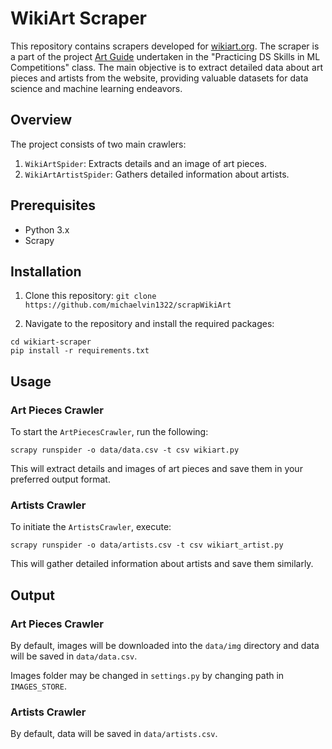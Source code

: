 
# WikiArt Scraper

This repository contains scrapers developed for 
[wikiart.org](https://www.wikiart.org/). The scraper is a part of the 
project [Art Guide](https://github.com/aguschin/art-guide) undertaken in 
the "Practicing DS Skills in ML Competitions" 
class. The main objective is to extract detailed data about art pieces and artists from the website, providing valuable datasets for data science and machine learning endeavors.

## Overview

The project consists of two main crawlers:

1. `WikiArtSpider`: Extracts details and an image of art pieces.
2. `WikiArtArtistSpider`: Gathers detailed information about artists.

## Prerequisites

- Python 3.x
- Scrapy

## Installation

1. Clone this repository:
`git clone https://github.com/michaelvin1322/scrapWikiArt`

2. Navigate to the repository and install the required packages:

`cd wikiart-scraper`\
`pip install -r requirements.txt`

## Usage

### Art Pieces Crawler

To start the `ArtPiecesCrawler`, run the following:

`scrapy runspider -o data/data.csv -t csv wikiart.py`

This will extract details and images of art pieces and save them in your preferred output format.

### Artists Crawler

To initiate the `ArtistsCrawler`, execute:

`scrapy runspider -o data/artists.csv -t csv wikiart_artist.py`

This will gather detailed information about artists and save them similarly.

## Output

### Art Pieces Crawler

By default, images will be downloaded into the `data/img` directory and 
data will be saved in `data/data.csv`. 

Images folder may be changed in `settings.py` by changing path in 
`IMAGES_STORE`.

### Artists Crawler

By default, data will be saved in `data/artists.csv`.

